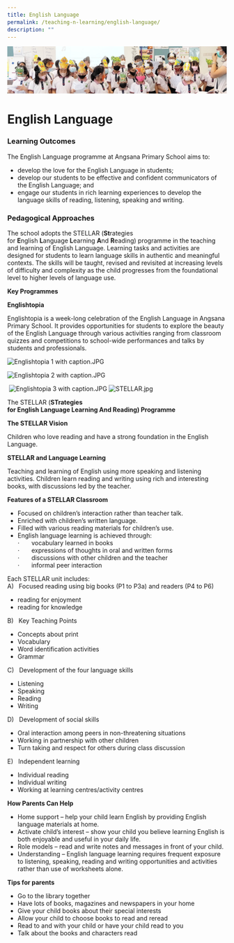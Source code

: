 ```yaml
---
title: English Language
permalink: /teaching-n-learning/english-language/
description: ""
---
```

![](/images/Teaching%20and%20Learning.jpg)

English Language
================

### Learning Outcomes

The English Language programme at Angsana Primary School aims to:

*   develop the love for the English Language in students;
*   develop our students to be effective and confident communicators of the English Language; and
*   engage our students in rich learning experiences to develop the language skills of reading, listening, speaking and writing.



### Pedagogical Approaches


The school adopts the STELLAR (**St**rategies for **E**nglish **L**anguage **L**earning **A**nd **R**eading) programme in the teaching and learning of English Language. Learning tasks and activities are designed for students to learn language skills in authentic and meaningful contexts. The skills will be taught, revised and revisited at increasing levels of difficulty and complexity as the child progresses from the foundational level to higher levels of language use.
  

**Key Programmes**

**Englishtopia**

Englishtopia is a week-long celebration of the English Language in Angsana Primary School. It provides opportunities for students to explore the beauty of the English Language through various activities ranging from classroom quizzes and competitions to school-wide performances and talks by students and professionals. 

  

  

![Englishtopia 1 with caption.JPG](https://angsanapri.moe.edu.sg/qql/slot/u167/academic_programmes/English/Englishtopia%201%20with%20caption.JPG)  


  

![Englishtopia 2 with caption.JPG](https://angsanapri.moe.edu.sg/qql/slot/u167/academic_programmes/English/Englishtopia%202%20with%20caption.JPG)  


 ![Englishtopia 3 with caption.JPG](https://angsanapri.moe.edu.sg/qql/slot/u167/academic_programmes/English/Englishtopia%203%20with%20caption.JPG) ![STELLAR.jpg](https://angsanapri.moe.edu.sg/qql/slot/u167/academic_programmes/English/STELLAR.jpg)

The STELLAR (**STrategies for English Language Learning And Reading) Programme**

**The STELLAR Vision**

Children who love reading and have a strong foundation in the English Language.

**STELLAR and Language Learning**

Teaching and learning of English using more speaking and listening activities. Children learn reading and writing using rich and interesting books, with discussions led by the teacher.

**Features of a STELLAR Classroom**

*   Focused on children’s interaction rather than teacher talk.
*   Enriched with children’s written language.
*   Filled with various reading materials for children’s use.
*   English language learning is achieved through:  
    ·       vocabulary learned in books  
    ·       expressions of thoughts in oral and written forms  
    ·       discussions with other children and the teacher  
    ·       informal peer interaction  
    

Each STELLAR unit includes:  
A)   Focused reading using big books (P1 to P3a) and readers (P4 to P6)  

*   reading for enjoyment
*   reading for knowledge

B)   Key Teaching Points  

*   Concepts about print
*   Vocabulary
*   Word identification activities
*   Grammar

C)   Development of the four language skills  

*   Listening
*   Speaking
*   Reading
*   Writing

D)   Development of social skills  

*   Oral interaction among peers in non-threatening situations
*   Working in partnership with other children
*   Turn taking and respect for others during class discussion

E)   Independent learning  

*   Individual reading
*   Individual writing
*   Working at learning centres/activity centres

**How Parents Can Help**  

*   Home support – help your child learn English by providing English language materials at home.
*   Activate child’s interest – show your child you believe learning English is both enjoyable and useful in your daily life.
*   Role models – read and write notes and messages in front of your child.
*   Understanding – English language learning requires frequent exposure to listening, speaking, reading and writing opportunities and activities rather than use of worksheets alone.

**Tips for parents**  

*   Go to the library together
*   Have lots of books, magazines and newspapers in your home
*   Give your child books about their special interests
*   Allow your child to choose books to read and reread
*   Read to and with your child or have your child read to you
*   Talk about the books and characters read